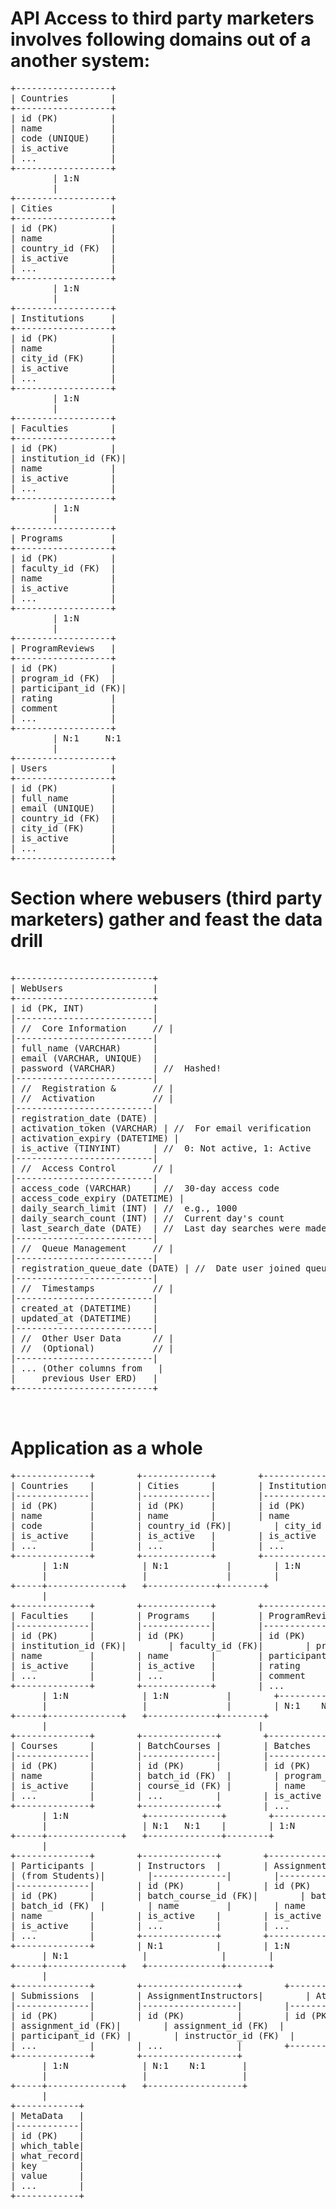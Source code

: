 # API Access to third party marketers involves following domains out of a another system:
<pre>
+------------------+
| Countries        |
+------------------+
| id (PK)          |
| name             |
| code (UNIQUE)    |
| is_active        |
| ...              |
+------------------+
        | 1:N
        |
+------------------+
| Cities           |
+------------------+
| id (PK)          |
| name             |
| country_id (FK)  |
| is_active        |
| ...              |
+------------------+
        | 1:N
        |
+------------------+
| Institutions     |
+------------------+
| id (PK)          |
| name             |
| city_id (FK)     |
| is_active        |
| ...              |
+------------------+
        | 1:N
        |
+------------------+
| Faculties        |
+------------------+
| id (PK)          |
| institution_id (FK)|
| name             |
| is_active        |
| ...              |
+------------------+
        | 1:N
        |
+------------------+
| Programs         |
+------------------+
| id (PK)          |
| faculty_id (FK)  |
| name             |
| is_active        |
| ...              |
+------------------+
        | 1:N
        |
+------------------+
| ProgramReviews   |
+------------------+
| id (PK)          |
| program_id (FK)  |
| participant_id (FK)|
| rating           |
| comment          |
| ...              |
+------------------+
        | N:1     N:1
        |
+------------------+
| Users            |
+------------------+
| id (PK)          |
| full_name        |
| email (UNIQUE)   |
| country_id (FK)  |
| city_id (FK)     |
| is_active        |
| ...              |
+------------------+
</pre>


# Section where webusers (third party marketers) gather and feast the data drill

<pre>      
+--------------------------+
| WebUsers                 |
+--------------------------+
| id (PK, INT)             |
|--------------------------|
| //  Core Information     // |
|--------------------------|
| full_name (VARCHAR)      |
| email (VARCHAR, UNIQUE)  |
| password (VARCHAR)       | //  Hashed!
|--------------------------|
| //  Registration &       // |
| //  Activation           // |
|--------------------------|
| registration_date (DATE) |
| activation_token (VARCHAR) | //  For email verification
| activation_expiry (DATETIME) |
| is_active (TINYINT)      | //  0: Not active, 1: Active
|--------------------------|
| //  Access Control       // |
|--------------------------|
| access_code (VARCHAR)    | //  30-day access code
| access_code_expiry (DATETIME) |
| daily_search_limit (INT) | //  e.g., 1000
| daily_search_count (INT) | //  Current day's count
| last_search_date (DATE)  | //  Last day searches were made
|--------------------------|
| //  Queue Management     // |
|--------------------------|
| registration_queue_date (DATE) | //  Date user joined queue
|--------------------------|
| //  Timestamps           // |
|--------------------------|
| created_at (DATETIME)    |
| updated_at (DATETIME)    |
|--------------------------|
| //  Other User Data      // |
| //  (Optional)           // |
|--------------------------|
| ... (Other columns from   |
|     previous User ERD)   |
+--------------------------+

      
</pre>



# Application as a whole 
<pre>
+--------------+        +-------------+        +-------------+
| Countries    |        | Cities      |        | Institutions|
|--------------|        |-------------|        |-------------|
| id (PK)      |        | id (PK)     |        | id (PK)     |
| name         |        | name        |        | name        |
| code         |        | country_id (FK)|        | city_id (FK)|
| is_active    |        | is_active   |        | is_active   |
| ...          |        | ...         |        | ...         |
+--------------+        +-------------+        +-------------+
      | 1:N              | N:1           |        | 1:N
      |                  |               |        |
+-----+--------------+   +-------------+--------+
      |
+--------------+        +-------------+        +--------------+
| Faculties    |        | Programs    |        | ProgramReviews|
|--------------|        |-------------|        |--------------|
| id (PK)      |        | id (PK)     |        | id (PK)      |
| institution_id (FK)|        | faculty_id (FK)|        | program_id (FK)|
| name         |        | name        |        | participant_id (FK) |
| is_active    |        | is_active   |        | rating       |
| ...          |        | ...         |        | comment      |
+--------------+        +-------------+        | ...          |
      | 1:N              | 1:N           |        +--------------+
      |                  |               |        | N:1    N:1
+-----+--------------+   +-------------+--------+
      |                                        |
+--------------+        +--------------+        +--------------+
| Courses      |        | BatchCourses |        | Batches      |
|--------------|        |--------------|        |--------------|
| id (PK)      |        | id (PK)      |        | id (PK)      |
| name         |        | batch_id (FK)  |        | program_id (FK)|
| is_active    |        | course_id (FK) |        | name         |
| ...          |        | ...          |        | is_active    |
+--------------+        +--------------+        | ...          |
      | 1:N              +--------------+        +--------------+
      |                  | N:1   N:1    |        | 1:N
+-----+--------------+   +--------------+--------+
      |
+--------------+        +--------------+        +--------------+
| Participants |        | Instructors  |        | Assignments  |
| (from Students)|        |--------------|        |--------------|
|--------------|        | id (PK)      |        | id (PK)      |
| id (PK)      |        | batch_course_id (FK)|        | batch_courses_id (FK)|
| batch_id (FK)  |        | name         |        | name         |
| name         |        | is_active    |        | is_active    |
| is_active    |        | ...          |        | ...          |
| ...          |        +--------------+        +--------------+
+--------------+        | N:1          |        | 1:N
      | N:1              |              |        |
+-----+--------------+   +--------------+--------+
      |
+--------------+        +------------------+        +--------------+
| Submissions  |        | AssignmentInstructors|        | Attachments  |
|--------------|        |------------------|        |--------------|
| id (PK)      |        | id (PK)          |        | id (PK)      |
| assignment_id (FK)|        | assignment_id (FK)  |        | submission_id (FK)|
| participant_id (FK) |        | instructor_id (FK)  |        | ...          |
| ...          |        | ...              |        +--------------+
+--------------+        +------------------+
      | 1:N              | N:1    N:1       |
      |                  |                  |
+-----+--------------+   +------------------+
      |
+------------+
| MetaData   |
|------------|
| id (PK)    |
| which_table|
| what_record|
| key        |
| value      |
| ...        |
+------------+
</pre>

